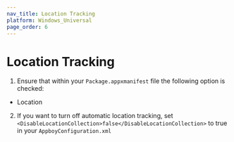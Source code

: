 ```yaml
---
nav_title: Location Tracking
platform: Windows_Universal
page_order: 6
---
```


# Location Tracking

1. Ensure that within your `Package.appxmanifest` file the following option is checked:
  - Location
2. If you want to turn off automatic location tracking, set `<DisableLocationCollection>false</DisableLocationCollection>` to true in your `AppboyConfiguration.xml`
